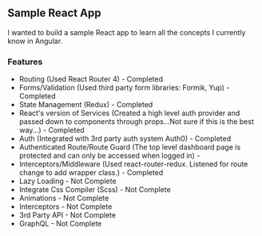 ## Sample React App

I wanted to build a sample React app to learn all the concepts I currently know in Angular. 

### Features

* Routing (Used React Router 4) - Completed
* Forms/Validation (Used third party form libraries: Formik, Yup) - Completed
* State Management (Redux) - Completed
* React's version of Services (Created a high level auth provider and passed down to components through props...Not sure if this is the best way...) - Completed
* Auth (Integrated with 3rd party auth system Auth0) - Completed 
* Authenticated Route/Route Guard (The top level dashboard page is protected and can only be accessed when logged in) - 
* Interceptors/Middleware (Used react-router-redux. Listened for route change to add wrapper class.) - Completed
* Lazy Loading - Not Complete
* Integrate Css Compiler (Scss) - Not Complete
* Animations - Not Complete
* Interceptors - Not Complete
* 3rd Party API - Not Complete
* GraphQL - Not Complete
